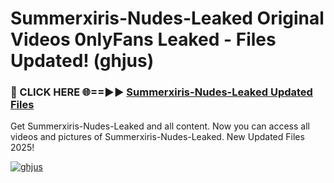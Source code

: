 # Summerxiris-Nudes-Leaked Original Videos 0nlyFans Leaked - Files Updated! (ghjus)

<h3>🔴 CLICK HERE 🌐==►► <a href="https://tinyurl.com/4mcuefdz" rel="nofollow">Summerxiris-Nudes-Leaked Updated Files</a></h3>

Get Summerxiris-Nudes-Leaked and all content. Now you can access all videos and pictures of Summerxiris-Nudes-Leaked. New Updated Files 2025!

[![ghjus](https://i.imgur.com/StAQSOY.gif)](https://tinyurl.com/4mcuefdz)
